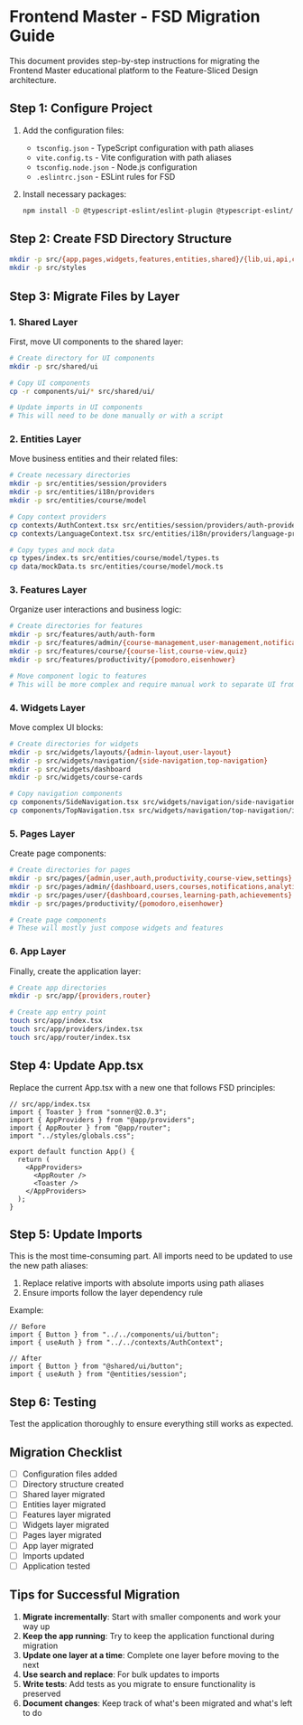 # Frontend Master - FSD Migration Guide

This document provides step-by-step instructions for migrating the Frontend Master educational platform to the Feature-Sliced Design architecture.

## Step 1: Configure Project

1. Add the configuration files:
   - `tsconfig.json` - TypeScript configuration with path aliases
   - `vite.config.ts` - Vite configuration with path aliases
   - `tsconfig.node.json` - Node.js configuration
   - `.eslintrc.json` - ESLint rules for FSD

2. Install necessary packages:
   ```bash
   npm install -D @typescript-eslint/eslint-plugin @typescript-eslint/parser eslint-plugin-import
   ```

## Step 2: Create FSD Directory Structure

```bash
mkdir -p src/{app,pages,widgets,features,entities,shared}/{lib,ui,api,config,model}
mkdir -p src/styles
```

## Step 3: Migrate Files by Layer

### 1. Shared Layer

First, move UI components to the shared layer:

```bash
# Create directory for UI components
mkdir -p src/shared/ui

# Copy UI components
cp -r components/ui/* src/shared/ui/

# Update imports in UI components
# This will need to be done manually or with a script
```

### 2. Entities Layer

Move business entities and their related files:

```bash
# Create necessary directories
mkdir -p src/entities/session/providers
mkdir -p src/entities/i18n/providers
mkdir -p src/entities/course/model

# Copy context providers
cp contexts/AuthContext.tsx src/entities/session/providers/auth-provider.tsx
cp contexts/LanguageContext.tsx src/entities/i18n/providers/language-provider.tsx

# Copy types and mock data
cp types/index.ts src/entities/course/model/types.ts
cp data/mockData.ts src/entities/course/model/mock.ts
```

### 3. Features Layer

Organize user interactions and business logic:

```bash
# Create directories for features
mkdir -p src/features/auth/auth-form
mkdir -p src/features/admin/{course-management,user-management,notification-management}
mkdir -p src/features/course/{course-list,course-view,quiz}
mkdir -p src/features/productivity/{pomodoro,eisenhower}

# Move component logic to features
# This will be more complex and require manual work to separate UI from logic
```

### 4. Widgets Layer

Move complex UI blocks:

```bash
# Create directories for widgets
mkdir -p src/widgets/layouts/{admin-layout,user-layout}
mkdir -p src/widgets/navigation/{side-navigation,top-navigation}
mkdir -p src/widgets/dashboard
mkdir -p src/widgets/course-cards

# Copy navigation components
cp components/SideNavigation.tsx src/widgets/navigation/side-navigation/index.tsx
cp components/TopNavigation.tsx src/widgets/navigation/top-navigation/index.tsx
```

### 5. Pages Layer

Create page components:

```bash
# Create directories for pages
mkdir -p src/pages/{admin,user,auth,productivity,course-view,settings}
mkdir -p src/pages/admin/{dashboard,users,courses,notifications,analytics}
mkdir -p src/pages/user/{dashboard,courses,learning-path,achievements}
mkdir -p src/pages/productivity/{pomodoro,eisenhower}

# Create page components
# These will mostly just compose widgets and features
```

### 6. App Layer

Finally, create the application layer:

```bash
# Create app directories
mkdir -p src/app/{providers,router}

# Create app entry point
touch src/app/index.tsx
touch src/app/providers/index.tsx
touch src/app/router/index.tsx
```

## Step 4: Update App.tsx

Replace the current App.tsx with a new one that follows FSD principles:

```tsx
// src/app/index.tsx
import { Toaster } from "sonner@2.0.3";
import { AppProviders } from "@app/providers";
import { AppRouter } from "@app/router";
import "../styles/globals.css";

export default function App() {
  return (
    <AppProviders>
      <AppRouter />
      <Toaster />
    </AppProviders>
  );
}
```

## Step 5: Update Imports

This is the most time-consuming part. All imports need to be updated to use the new path aliases:

1. Replace relative imports with absolute imports using path aliases
2. Ensure imports follow the layer dependency rule

Example:
```tsx
// Before
import { Button } from "../../components/ui/button";
import { useAuth } from "../../contexts/AuthContext";

// After
import { Button } from "@shared/ui/button";
import { useAuth } from "@entities/session";
```

## Step 6: Testing

Test the application thoroughly to ensure everything still works as expected.

## Migration Checklist

- [ ] Configuration files added
- [ ] Directory structure created
- [ ] Shared layer migrated
- [ ] Entities layer migrated
- [ ] Features layer migrated
- [ ] Widgets layer migrated
- [ ] Pages layer migrated
- [ ] App layer migrated
- [ ] Imports updated
- [ ] Application tested

## Tips for Successful Migration

1. **Migrate incrementally**: Start with smaller components and work your way up
2. **Keep the app running**: Try to keep the application functional during migration
3. **Update one layer at a time**: Complete one layer before moving to the next
4. **Use search and replace**: For bulk updates to imports
5. **Write tests**: Add tests as you migrate to ensure functionality is preserved
6. **Document changes**: Keep track of what's been migrated and what's left to do